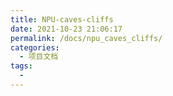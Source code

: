 ```yaml
---
title: NPU-caves-cliffs
date: 2021-10-23 21:06:17
permalink: /docs/npu_caves_cliffs/
categories:
  - 项目文档
tags:
  - 
---
```


